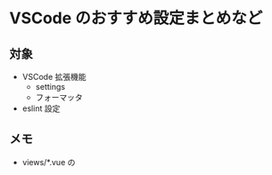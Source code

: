 # VSCode のおすすめ設定まとめなど

## 対象

- VSCode 拡張機能
  - settings
  - フォーマッタ
- eslint 設定

## メモ

- views/*.vue の <script> にだけフォーマッタやリンターが効かない...
